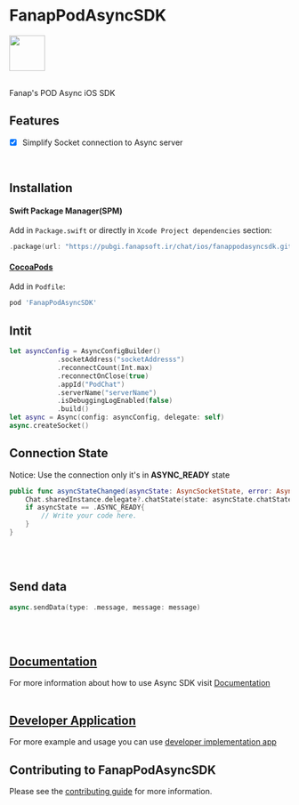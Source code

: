 # FanapPodAsyncSDK
<img src="https://gitlab.com/hamed8080/fanappodasyncsdk/-/raw/gl-pages/.docs/favicon.svg"  width="64" height="64">
<br />
<br />

Fanap's POD Async iOS SDK
## Features

- [x] Simplify Socket connection to Async server

<br />

## Installation

#### Swift Package Manager(SPM) 

Add in `Package.swift` or directly in `Xcode Project dependencies` section:

```swift
.package(url: "https://pubgi.fanapsoft.ir/chat/ios/fanappodasyncsdk.git", .upToNextMinor(from: "1.2.0")),
```

#### [CocoaPods](https://cocoapods.org) 

Add in `Podfile`:

```ruby
pod 'FanapPodAsyncSDK'
```

## Intit 

```swift
let asyncConfig = AsyncConfigBuilder()
            .socketAddress("socketAddresss")
            .reconnectCount(Int.max)
            .reconnectOnClose(true)
            .appId("PodChat")
            .serverName("serverName")
            .isDebuggingLogEnabled(false)
            .build()
let async = Async(config: asyncConfig, delegate: self)
async.createSocket()
```

## Connection State
Notice: Use the connection only it's in <b>ASYNC_READY</b> state  
```swift
public func asyncStateChanged(asyncState: AsyncSocketState, error: AsyncError?) {
    Chat.sharedInstance.delegate?.chatState(state: asyncState.chatState, currentUser: nil, error: error?.chatError)
    if asyncState == .ASYNC_READY{
        // Write your code here.
    }
}
```
<br/>
<br/>

## Send data 
```swift
async.sendData(type: .message, message: message)
```
<br/>
<br/>

## [Documentation](https://hamed8080.gitlab.io/fanappodasyncsdk/documentation/fanappodasyncsdk/)
For more information about how to use Async SDK visit [Documentation](https://hamed8080.gitlab.io/fanappodasyncsdk/documentation/fanappodasyncsdk/) 
<br/>
<br/>

## [Developer Application](https://github.com/hamed8080/ChatImplementation)
For more example and usage you can use [developer implementation app](https://github.com/hamed8080/ChatImplementation)

## Contributing to FanapPodAsyncSDK

Please see the [contributing guide](/CONTRIBUTING.md) for more information.
